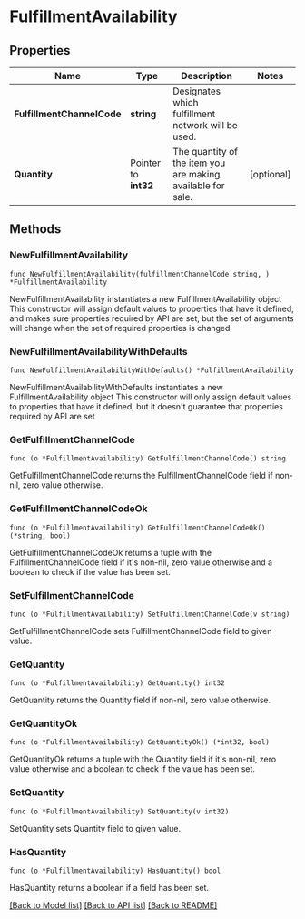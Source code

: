 # FulfillmentAvailability

## Properties

Name | Type | Description | Notes
------------ | ------------- | ------------- | -------------
**FulfillmentChannelCode** | **string** | Designates which fulfillment network will be used. | 
**Quantity** | Pointer to **int32** | The quantity of the item you are making available for sale. | [optional] 

## Methods

### NewFulfillmentAvailability

`func NewFulfillmentAvailability(fulfillmentChannelCode string, ) *FulfillmentAvailability`

NewFulfillmentAvailability instantiates a new FulfillmentAvailability object
This constructor will assign default values to properties that have it defined,
and makes sure properties required by API are set, but the set of arguments
will change when the set of required properties is changed

### NewFulfillmentAvailabilityWithDefaults

`func NewFulfillmentAvailabilityWithDefaults() *FulfillmentAvailability`

NewFulfillmentAvailabilityWithDefaults instantiates a new FulfillmentAvailability object
This constructor will only assign default values to properties that have it defined,
but it doesn't guarantee that properties required by API are set

### GetFulfillmentChannelCode

`func (o *FulfillmentAvailability) GetFulfillmentChannelCode() string`

GetFulfillmentChannelCode returns the FulfillmentChannelCode field if non-nil, zero value otherwise.

### GetFulfillmentChannelCodeOk

`func (o *FulfillmentAvailability) GetFulfillmentChannelCodeOk() (*string, bool)`

GetFulfillmentChannelCodeOk returns a tuple with the FulfillmentChannelCode field if it's non-nil, zero value otherwise
and a boolean to check if the value has been set.

### SetFulfillmentChannelCode

`func (o *FulfillmentAvailability) SetFulfillmentChannelCode(v string)`

SetFulfillmentChannelCode sets FulfillmentChannelCode field to given value.


### GetQuantity

`func (o *FulfillmentAvailability) GetQuantity() int32`

GetQuantity returns the Quantity field if non-nil, zero value otherwise.

### GetQuantityOk

`func (o *FulfillmentAvailability) GetQuantityOk() (*int32, bool)`

GetQuantityOk returns a tuple with the Quantity field if it's non-nil, zero value otherwise
and a boolean to check if the value has been set.

### SetQuantity

`func (o *FulfillmentAvailability) SetQuantity(v int32)`

SetQuantity sets Quantity field to given value.

### HasQuantity

`func (o *FulfillmentAvailability) HasQuantity() bool`

HasQuantity returns a boolean if a field has been set.


[[Back to Model list]](../README.md#documentation-for-models) [[Back to API list]](../README.md#documentation-for-api-endpoints) [[Back to README]](../README.md)


